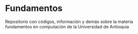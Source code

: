 # Fundamentos
Repositorio con códigos, información y demás sobre la materia fundamentos en computación de la Universidad de Antioquia
